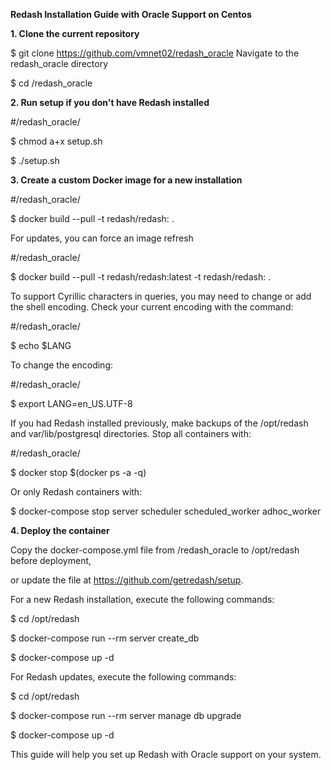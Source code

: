 **Redash Installation Guide with Oracle Support on Centos**


**1. Clone the current repository**

$ git clone https://github.com/vmnet02/redash_oracle
Navigate to the redash_oracle directory


$ cd /redash_oracle

**2. Run setup if you don't have Redash installed**

#/redash_oracle/

$ chmod a+x setup.sh

$ ./setup.sh

**3. Create a custom Docker image for a new installation**

#/redash_oracle/

$ docker build --pull -t redash/redash: .

For updates, you can force an image refresh

#/redash_oracle/

$ docker build --pull -t redash/redash:latest -t redash/redash:<actual redash version> .


To support Cyrillic characters in queries, you may need to change or add the shell encoding. 
Check your current encoding with the command:

#/redash_oracle/

$ echo $LANG

To change the encoding:

#/redash_oracle/

$ export LANG=en_US.UTF-8

If you had Redash installed previously, make backups of the /opt/redash and var/lib/postgresql directories. Stop all containers with:



#/redash_oracle/

$ docker stop $(docker ps -a -q)

Or only Redash containers with:



$ docker-compose stop server scheduler scheduled_worker adhoc_worker

**4. Deploy the container**

Copy the docker-compose.yml file from /redash_oracle to /opt/redash before deployment, 

or update the file at https://github.com/getredash/setup.

For a new Redash installation, execute the following commands:

$ cd /opt/redash

$ docker-compose run --rm server create_db

$ docker-compose up -d

For Redash updates, execute the following commands:


$ cd /opt/redash

$ docker-compose run --rm server manage db upgrade

$ docker-compose up -d

This guide will help you set up Redash with Oracle support on your system.
